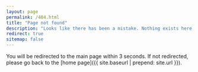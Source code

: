 ```yaml
---
layout: page
permalink: /404.html
title: "Page not found"
description: "Looks like there has been a mistake. Nothing exists here."
redirect: true
sitemap: false
---
```


You will be redirected to the main page within 3 seconds. If not redirected, please go back to the [home page]({{ site.baseurl | prepend: site.url }}).
